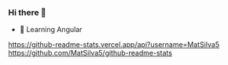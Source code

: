 ### Hi there 👋

- 🌱 Learning Angular

<div>
  <a href="https://github.com/MatSilva5">
    https://github-readme-stats.vercel.app/api?username=MatSilva5
    https://github.com/MatSilva5/github-readme-stats
</div>
